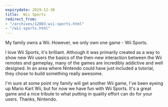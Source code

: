 ```yaml
---
expirydate: 2019-12-30
title:  Wii Sports
redirect_from:
- "/archives/12003-wii-sports.html"
- "/wii-sports.html"
---
```



My family owns a Wii. However, we only own one game - Wii Sports.

I love Wii Sports, it's brilliant. Although it was primarily created as a way to show new Wii users the basics of the then-new interaction between the Wii remotes and gameplay, many of the games are incredibly addictive and well designed. In an area where Nintendo could have just included a tutorial, they chose to build something really awesome.

I'm sure at some point my family will get another Wii game, I've been eyeing up Mario Kart Wii, but for now we have fun with Wii Sports. It's a great game and a nice tribute to what putting in quality effort can do for your users. Thanks, Nintendo.
